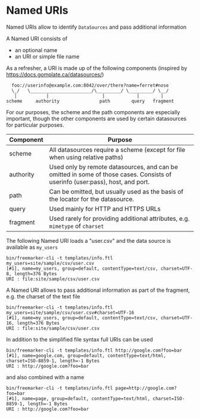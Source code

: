 # Named URIs

Named URIs allow to identify `DataSources` and pass additional information 

A Named URI consists of

* an optional name
* an URI or simple file name

As a refresher, a URI is made up of the following components (inspired by https://docs.gomplate.ca/datasources/)

```
  foo://userinfo@example.com:8042/over/there?name=ferret#nose
  \_/   \_______________________/\_________/ \_________/ \__/
   |           |                    |            |        |
scheme     authority               path        query   fragment
```

For our purposes, the scheme and the path components are especially important, though the other components are used by certain datasources for particular purposes.

| Component | Purpose |
|-----------|---------|
| scheme	| All datasources require a scheme (except for file when using relative paths) |
| authority	| Used only by remote datasources, and can be omitted in some of those cases. Consists of userinfo (user:pass), host, and port. |
| path	    | Can be omitted, but usually used as the basis of the locator for the datasource. |
| query	    | Used mainly for HTTP and HTTPS URLs |
| fragment	| Used rarely for providing additional attributes, e.g. `mimetype` of `charset` |

The following Named URI loads a "user.csv" and the data source is available as `my_users` 

```
bin/freemarker-cli -t templates/info.ftl my_users=site/sample/csv/user.csv
[#1], name=my_users, group=default, contentType=text/csv, charset=UTF-8, length=376 Bytes
URI : file:site/sample/csv/user.csv
```

A Named URI allows to pass additional information as part of the fragment, e.g. the charset of the text file 

```
bin/freemarker-cli -t templates/info.ftl my_users=site/sample/csv/user.csv#charset=UTF-16
[#1], name=my_users, group=default, contentType=text/csv, charset=UTF-16, length=376 Bytes
URI : file:site/sample/csv/user.csv
```

In addition to the simplified file syntax full URIs can be used

```
bin/freemarker-cli -t templates/info.ftl http://google.com?foo=bar
[#1], name=google.com, group=default, contentType=text/html, charset=ISO-8859-1, length=-1 Bytes
URI : http://google.com?foo=bar
```

and also combined with a name

```
bin/freemarker-cli -t templates/info.ftl page=http://google.com?foo=bar
[#1], name=page, group=default, contentType=text/html, charset=ISO-8859-1, length=-1 Bytes
URI : http://google.com?foo=bar
```
